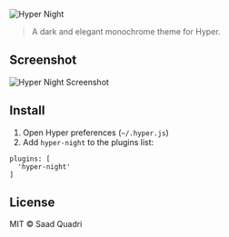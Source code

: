 ![Hyper Night](https://i.imgur.com/1dI9pbC.png)

> A dark and elegant monochrome theme for Hyper.

## Screenshot
![Hyper Night Screenshot](https://i.imgur.com/eHrITnq.png)

## Install

1. Open Hyper preferences (`~/.hyper.js`)
2. Add `hyper-night` to the plugins list:
```
plugins: [
  'hyper-night'
]
```

## License
MIT © Saad Quadri
